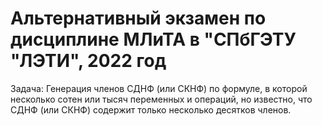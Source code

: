 # Альтернативный экзамен по дисциплине МЛиТА в "СПбГЭТУ "ЛЭТИ", 2022 год
Задача: Генерация членов СДНФ (или СКНФ) по  формуле, в которой несколько сотен или тысяч переменных и операций, но известно, что СДНФ (или СКНФ) содержит  только несколько десятков членов.
